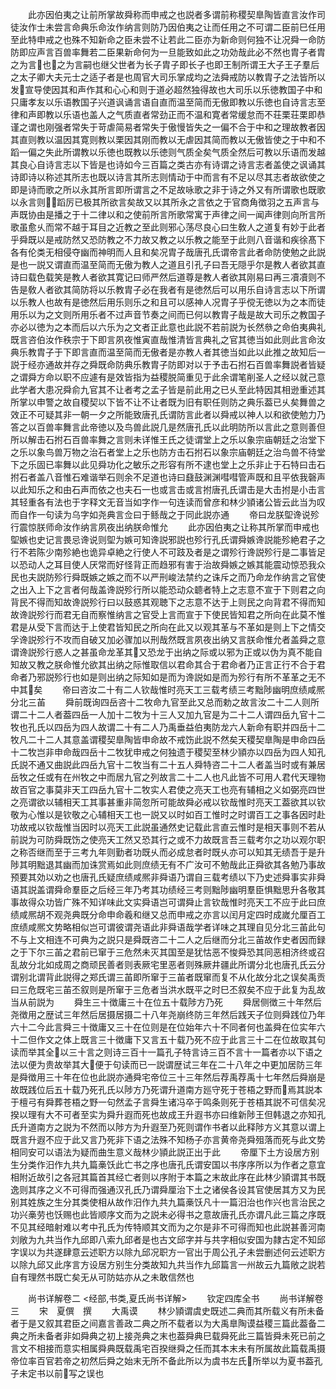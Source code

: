 <!-- { "loadSidebar": true } -->
　　此亦因伯夷之让前所掌故舜称而申戒之也説者多谓前称稷契臯陶皆直言汝作司徒汝作士未尝言命典乐命汝作纳言则防乃因伯夷之让而任用之不可谓二臣前巳任用至此特申戒之也殊不知新命之臣未尝不让若此二臣亦为新命则何独不让况舜一命防防即应声言百兽率舞若二臣果新命何为一旦能致如此之功効哉此必不然也胄子者胄之为言也之为言嗣也继父世者为长子胄子即长子也即王制所谓王大子王子羣后之太子卿大夫元士之适子者是也周官大司乐掌成均之法舜戒防以教胄子之法皆所以发宣导使因其和声作其和心心和则于道必超然独得故也大司乐以乐徳教国子中和只庸孝友以乐语教国子兴道讽诵言语自直而温至简而无傲即教以乐徳也自诗言志至律和声即教以乐语也盖人之气质直者常劲正而不温和寛者常缓怠而不荘栗荘栗即恭谨之谓也刚强者常失于苛虐简易者常失于傲慢皆失之一偏不合于中和之理故教者因其直则教以温因其寛则教以栗因其刚而教以无虐因其简而教以无傲皆使之于中和不蹈一偏之失此所谓教以乐徳也既教以乐徳则气质全矣气质全然后可教以乐语而发越其良心自诗言志以下皆是也诗如今三百篇之类古亦有诗谓之诗言志者盖使之讽诵其诗即诗以称述其所志也既以诗言其所志则情动于中而言有不足以尽其志者故欲使之即是诗而歌之所以永其所言即所谓言之不足故咏歌之非于诗之外又有所谓歌也既歌以永言则蹈厉已极其所欲言矣故又以其所永之言依之于官商角徴羽之五声言与声既协由是播之于十二律以和之使前所言所歌常寓于声律之间一闻声律则向所言所歌虽愈乆而常不越于耳目之近教之至此则邪心荡尽良心曰生敎人之道复有妙于此者乎舜既以是戒防然又恐防教之不力故又教之以乐教之能至于此则八音谐和疾徐髙下各有伦类无相侵夺幽而神明而人且和矣况胄子哉唐孔氏谓帝言此者命防使勉之此説是也一説又谓直而温至简而无傲为教人之道且引孔子曰吾无隠乎尔是教人者欲其直诗曰载色载笑是教人者欲其寛记曰师严然后道尊是教人者欲其刚易曰再三凟凟则不告是敎人者欲其简防将以乐教胄子必在我者有是徳然后可以用乐自诗言志以下所谓以乐教人也故有是徳然后用乐则乐之和且可以感神人况胄子乎傥无徳以为之本而徒用乐以为之文则所用乐者不过声音节奏之间而已何以教胄子哉是故大司乐之教国子亦必以徳为之本而后以六乐为之文者正此意也此説不若前説为长然叅之命伯夷典礼既言咨伯汝作秩宗于下即言夙夜惟寅直哉惟清皆言典礼之官其徳当如此则此言命汝典乐教胄子于下即言直而温至简而无傲者是亦教人者其徳当如此以此推之故知后一説于经亦通故并存之舜既命防典乐教胄子防即对以于予击石拊石百兽率舞説者皆疑之谓舜方命以职不应遽有是效皆指为益稷脱简重见于此余谓笔削圣人之经以就己意此学者大患况舜俞九官其不让者考之孟子皆是前此用之已乆至此特因其相逊重述其所掌以申警之故自稷契以下皆不让不让者既为旧有职任则防之典乐葢已乆矣舞兽之效正不可疑其非一朝一夕之所能致唐孔氏谓防言此者以舜戒以神人以和欲使勉力乃答之以百兽率舞言此帝徳以及鸟兽此説几是然唐孔氏以此明防所以言此之意则善但所以解击石拊石百兽率舞之言则未详惟王氏之徒谓堂上之乐以象宗庙朝廷之治堂下之乐以象鸟兽万物之治石者堂上之乐也防方击石拊石以象宗庙朝廷之治鸟兽不待堂下之乐固已率舞以此见舜功化之敏乐之形容有所不逮也堂上之乐非止于石特曰击石拊石者盖八音惟石难谐举石则余不足道也诗曰鼗鼓渊渊嘒嘒管声既和且平依我磬声以此知乐之和由石声而依之也夫石一也或言击或言拊唐孔氏谓击是大击拊是小击言其轻重各有法也于字释文无音当如字作一句连读而曾彦和林少頴诸公皆云此当为叹而自作一句读为乌字如尧典言佥曰于鲧哉之于同此説亦通
　　帝曰龙朕堲谗说殄行震惊朕师命汝作纳言夙夜出纳朕命惟允
　　此亦因伯夷之让称其所掌而申戒也堲嫉也史记言畏忌谗说则堲为嫉可知谗説邪説也殄行孔氏谓舜嫉谗説能殄絶君子之行不若陈少南殄絶也诡异卓絶之行使人不可跂及者是之谓殄行谗説殄行是二事皆足以恐动人之耳目使人厌常而好怪背正而趋邪有害于治故舜嫉之嫉其能震动惊恐我众民也夫説防殄行舜既嫉之嫉之而不以严刑峻法禁约之诛斥之而乃命龙作纳言之官使之出入上下之言者何哉盖谗説殄行所以能恐动众聼者特上之志意不宣于下则君之向背民不得而知故谗説殄行曰以鼓惑其观聴下之志意不达于上则民之向背君不得而知故谗説殄行而君无自而察惟纳言之官受上言而宣于下使民皆知君之所向在此莫不惟君是从受下言而达于上使君皆知民之所向在此又以观其革与不革如是则上下之情交孚谗説殄行不攻而自破又加必骤加以刑哉然既言夙夜出纳又言朕命惟允者盖舜之意谓谗説殄行惑人之甚虽命龙革其又恐龙于出纳之际或以邪为正或以伪为真不能自知故又教之朕命惟允欲其出纳之际惟取信以君命其合于君命者乃正言正行不合于君命者乃邪説殄行也如是则出纳之际知如是而为谗説如是而为殄行有所不革革之无不中其矣
　　帝曰咨汝二十有二人钦哉惟时亮天工三载考绩三考黜陟幽明庶绩咸熈分北三苖
　　舜前既询四岳咨十二牧命九官至此又总而勅之故言汝二十二人则所谓二十二人者葢四岳一人加十二牧为十三人又加九官是为二十二人谓四岳九官十二牧也孔氏以四岳为四人故谓二十有二人乃禹垂益伯夷防龙六人新命有职并四岳十二牧凡二十二人其意盖谓稷契臯陶皆申命故不戒饬此説不然矣天稷契臯陶是申命四岳十二牧岂非申命哉四岳十二牧犹申戒之何独遗于稷契至林少頴亦以四岳为四人知孔氏説不通又曲説此四岳九官十二牧当有二十五人舜特咨二十二人者盖当时或有兼居岳牧之任或有在州牧之中而居九官之列故言二十二人也凡此皆不可用人君代天理物故百官之事莫非天工四岳九官十二牧实人君使之亮天工也亮有辅相之义如弼亮四世之亮谓欲以辅相天工其事甚重非简忽所可能故舜必戒以钦哉惟时亮天工葢欲其以钦敬为心惟以是钦敬之心辅相天工也一説又以时如百工惟时之时谓百工之事各因时赴功故戒以钦哉惟当因时以亮天工此説虽通然史记载此言直云惟时是相天事则不若从前説为可防舜既饬之使亮天工然又恐其行之或不力故既言吾三载考尔之功以观尔职之称否继而至于三考九年则勤者功既乆而必成怠者时既乆亦可以知其无绩吾于是升陟其明黜退其幽而加诛赏焉如此则庶绩无有不广汝可不勉哉此正舜欲其各勉乃事故预要其効以劝之也唐孔氏疑庶绩咸熈非舜语乃谓自三载考绩以下乃史述舜事实非舜语其説盖谓舜命羣臣之后经三年乃考其功绩经三考则黜陟幽明羣臣惧黜思升各敬其事故得众功皆广殊不知详味此文实舜语岂可谓舜止言钦哉惟时亮天工不应于此曰庶绩咸熈胡不观尧典既分命申命羲和继又总而申戒之亦言以闰月定四时成嵗允厘百工庶绩咸熈文势略相似岂可谓彼谓尧语此非舜语哉学者详味之其理自见分北三苖此句不与上文相连不可典为之説只是舜既咨二十二人之后继而分北三苖故作史者因而録之于下尔三苖之君前已窜于三危然未灭其国至是犹怙恶不悛舜恐其同恶相济终或召乱故分北如成周之商顽民善者则表厥宅里恶者则殊厥井疆此所谓分北也唐孔氏云分谓别北谓背此説得之郑氏谓三苖即所窜于三苖者既窜而复不从化故分北之误矣禹贡曰三危既宅三苖丕叙则是所窜于三危者当洪水既平之时巳丕叙矣不应于此复为乱故当从前説为
　　舜生三十徴庸三十在位五十载陟方乃死
　　舜居侧徴三十年然后尧徴用之歴试三年然后居摄居摄二十八年尧崩终防三年然后践天子位则舜践位乃年六十二今此言舜三十徴庸又三十在位则是在位始年六十不同者何也盖舜在位实年六十二但作文之体上既言三十徴庸下又言五十载乃死不应于此言三十二在位故取其句读而举其全以三十言之则诗三百十一篇孔子特言诗三百不言十一篇者亦以下语之法以便为贵故举其大便于句读而已一説谓歴试三年在二十八年之中更加居防三年是舜徴用三十年在位也此説亦通舜宅帝位三十三年然后荐禹荐禹十七年然后舜崩是故既践位后五十载乃死孔氏以陟方乃死谓升道南方廵守死于苍梧之野而焉其説本于檀弓有舜葬苍梧之野一句然孟子言舜生诸冯卒于鸣条则死于苍梧其説不可信矣况揆以理有大不可者至实为舜升遐而死也故成王升遐书亦曰维新陟王但韩退之亦知孔氏升道南方之説为不然而以陟方为升遐至乃死则谓作书者以此释陟方义其意以谓上既言升遐不应于此又言乃死非下语之法殊不知杨子亦言黄帝尧舜殂落而死与此文势相同安可以语法为疑而曲生意义哉林少頴此説正出于此
　　帝厘下土方设居方别生分类作汨作九共九篇槀饫此亡书之序也唐孔氏谓安国以书序序所以为作者之意宜相附近故引之各冠其篇首其经亡者则以序附于本篇之末故此序在此林少頴谓其书既逸则其序之义不可得而强通汉孔氏乃谓舜厘治下土之诸侯各设其官使居其方又为民别其姓族之生分其类使相从故作汨作九共九篇槀饫凡十一篇汨治也作兴也言治民之功兴槀劳也饫赐也此皆顺序文而为之説未必得书之意故唐孔氏亦谓凡此三篇之序既不见其经暗射难以考中孔氏为传特顺其文而为之尔是非不可得而知也此説甚善河南刘敞为九共当作九邱即八索九邱者是也古文邱字并与共字相似安国为隷古定不知邱字误以为共遂肆意云述职方以除九邱况职方一官出于周公孔子未尝删述何云述职方以除九邱又此序言方设居方别生分类故知九共当作九邱篇言一州故云九篇敞之説若自有理然书既亡矣无从可防姑亦从之未敢信然也










　　尚书详解卷二
<经部,书类,夏氏尚书详解>
　　钦定四库全书
　　尚书详解卷三
　　宋　夏僎　撰
　　大禹谟
　　林少頴谓虞史既述二典而其所载义有所未备者于是又叙其君臣之间嘉言善政二典之所不载者以为大禹臯陶谟益稷三篇此葢备二典之所未备者非如舜典之初上接尧典之末也葢舜典巳载舜死此三篇皆舜未死已前之言文不相接而意实相属舜典既载禹宅百揆继舜之任而其本末未有所属故此篇载禹摄帝位率百官若帝之初然后舜之始末无所不备此所以为虞书左氏所举以为夏书葢孔子未定书以前写之误也

